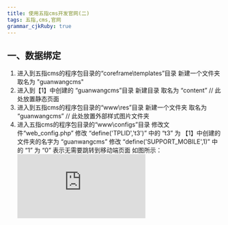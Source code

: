 ```yaml
---
title: 使用五指cms开发官网(二)
tags: 五指,cms,官网
grammar_cjkRuby: true
---
```


## 一、数据绑定
 1. 进入到五指cms的程序包目录的“coreframe\templates”目录 新建一个文件夹 取名为 "guanwangcms"
 2. 进入到【1】中创建的 “guanwangcms”目录 新建目录 取名为 “content” // 此处放置静态页面
 3. 进入到五指cms的程序包目录的“www\res”目录 新建一个文件夹 取名为 “guanwangcms” // 此处放置外部样式图片文件夹
 4. 进入五指cms的程序包目录的“www\configs”目录 修改文件“web_config.php” 修改 “define('TPLID','t3')” 中的 “t3” 为 【1】中创建的文件夹的名字为 “guanwangcms”  修改 “define('SUPPORT_MOBILE',1)” 中的 “1” 为 “0” 表示无需要跳转到移动端页面 如图所示：![config edit][1]











  [1]: http://xxx.freeimage.us/image.php?id=D25D_58646EE1